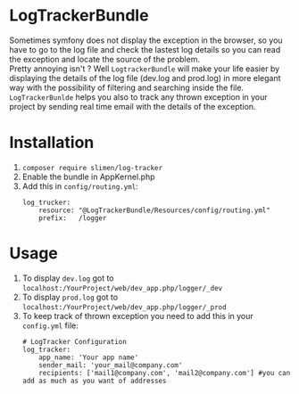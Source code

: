 # LogTrackerBundle

Sometimes symfony does not display the exception in the browser, so you have to go to the log file and check the lastest log details so you can read the exception and locate the source of the problem.<br>
Pretty annoying isn't ? Well `LogtrackerBundle` will make your life easier by displaying the details of the log file (dev.log and prod.log) in more elegant way with the possibility of filtering and searching inside the file.<br>
`LogTrackerBunlde` helps you also to track any thrown exception in your project by sending real time email with the details of the exception.

# Installation

1. `composer require slimen/log-tracker`<br>
2. Enable the bundle in AppKernel.php<br>
3. Add this in `config/routing.yml`:<br>
    ```
    log_trucker:
        resource: "@LogTrackerBundle/Resources/config/routing.yml"
        prefix:   /logger
    ```

# Usage
1. To display `dev.log` got to `localhost:/YourProject/web/dev_app.php/logger/_dev`
2. To display `prod.log` got to `localhost:/YourProject/web/dev_app.php/logger/_prod`
3. To keep track of thrown exception you need to add this in your `config.yml` file:<br>
    ```
    # LogTracker Configuration
    log_tracker:
        app_name: 'Your app name'
        sender_mail: 'your_mail@company.com'
        recipients: ['mail1@company.com', 'mail2@company.com'] #you can add as much as you want of addresses
    ```
